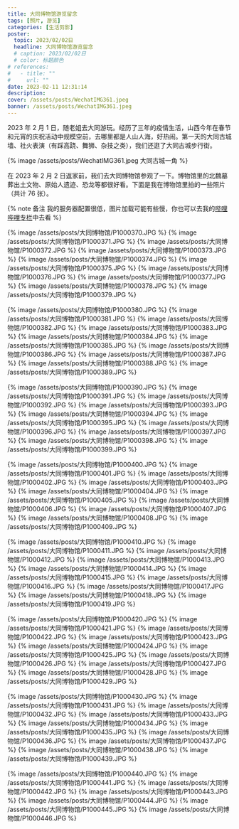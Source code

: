 ```yaml
---
title: 大同博物馆游览留念
tags: [照片, 游览]
categories: [生活剪影]
poster:
  topic: 2023/02/02日
  headline: 大同博物馆游览留念
  # caption: 2023/02/02日
  # color: 标题颜色
# references:
#   - title: ""
#     url: ""
date: 2023-02-11 12:31:14
description:
cover: /assets/posts/WechatIMG361.jpeg
banner: /assets/posts/WechatIMG361.jpeg
---
```


2023 年 2 月 1 日，随老姐去大同游玩。经历了三年的疫情生活，山西今年在春节和元宵的庆祝活动中规模空前，去哪里都是人山人海，好热闹。第一天的大同古城墙、社火表演（有踩高跷、舞狮、杂技之类），我们还逛了大同古城步行街。

{% image /assets/posts/WechatIMG361.jpeg 大同古城一角 %}

在 2023 年 2 月 2 日返家前，我们去大同博物馆参观了一下。博物馆里的北魏墓葬出土文物、原始人遗迹、恐龙等都很好看。下面是我在博物馆里拍的一些照片（共计 76 张）。

{% note 备注 我的服务器配置很低，图片加载可能有些慢，你也可以去我的[哔哩哔哩专栏](https://www.bilibili.com/read/cv21761283)中去看 %}

{% image /assets/posts/大同博物馆/P1000370.JPG  %}
{% image /assets/posts/大同博物馆/P1000371.JPG  %}
{% image /assets/posts/大同博物馆/P1000372.JPG  %}
{% image /assets/posts/大同博物馆/P1000373.JPG  %}
{% image /assets/posts/大同博物馆/P1000374.JPG  %}
{% image /assets/posts/大同博物馆/P1000375.JPG  %}
{% image /assets/posts/大同博物馆/P1000376.JPG  %}
{% image /assets/posts/大同博物馆/P1000377.JPG  %}
{% image /assets/posts/大同博物馆/P1000378.JPG  %}
{% image /assets/posts/大同博物馆/P1000379.JPG  %}

{% image /assets/posts/大同博物馆/P1000380.JPG  %}
{% image /assets/posts/大同博物馆/P1000381.JPG  %}
{% image /assets/posts/大同博物馆/P1000382.JPG  %}
{% image /assets/posts/大同博物馆/P1000383.JPG  %}
{% image /assets/posts/大同博物馆/P1000384.JPG  %}
{% image /assets/posts/大同博物馆/P1000385.JPG  %}
{% image /assets/posts/大同博物馆/P1000386.JPG  %}
{% image /assets/posts/大同博物馆/P1000387.JPG  %}
{% image /assets/posts/大同博物馆/P1000388.JPG  %}
{% image /assets/posts/大同博物馆/P1000389.JPG  %}

{% image /assets/posts/大同博物馆/P1000390.JPG  %}
{% image /assets/posts/大同博物馆/P1000391.JPG  %}
{% image /assets/posts/大同博物馆/P1000392.JPG  %}
{% image /assets/posts/大同博物馆/P1000393.JPG  %}
{% image /assets/posts/大同博物馆/P1000394.JPG  %}
{% image /assets/posts/大同博物馆/P1000395.JPG  %}
{% image /assets/posts/大同博物馆/P1000396.JPG  %}
{% image /assets/posts/大同博物馆/P1000397.JPG  %}
{% image /assets/posts/大同博物馆/P1000398.JPG  %}
{% image /assets/posts/大同博物馆/P1000399.JPG  %}

{% image /assets/posts/大同博物馆/P1000400.JPG  %}
{% image /assets/posts/大同博物馆/P1000401.JPG  %}
{% image /assets/posts/大同博物馆/P1000402.JPG  %}
{% image /assets/posts/大同博物馆/P1000403.JPG  %}
{% image /assets/posts/大同博物馆/P1000404.JPG  %}
{% image /assets/posts/大同博物馆/P1000405.JPG  %}
{% image /assets/posts/大同博物馆/P1000406.JPG  %}
{% image /assets/posts/大同博物馆/P1000407.JPG  %}
{% image /assets/posts/大同博物馆/P1000408.JPG  %}
{% image /assets/posts/大同博物馆/P1000409.JPG  %}

{% image /assets/posts/大同博物馆/P1000410.JPG  %}
{% image /assets/posts/大同博物馆/P1000411.JPG  %}
{% image /assets/posts/大同博物馆/P1000412.JPG  %}
{% image /assets/posts/大同博物馆/P1000413.JPG  %}
{% image /assets/posts/大同博物馆/P1000414.JPG  %}
{% image /assets/posts/大同博物馆/P1000415.JPG  %}
{% image /assets/posts/大同博物馆/P1000416.JPG  %}
{% image /assets/posts/大同博物馆/P1000417.JPG  %}
{% image /assets/posts/大同博物馆/P1000418.JPG  %}
{% image /assets/posts/大同博物馆/P1000419.JPG  %}

{% image /assets/posts/大同博物馆/P1000420.JPG  %}
{% image /assets/posts/大同博物馆/P1000421.JPG  %}
{% image /assets/posts/大同博物馆/P1000422.JPG  %}
{% image /assets/posts/大同博物馆/P1000423.JPG  %}
{% image /assets/posts/大同博物馆/P1000424.JPG  %}
{% image /assets/posts/大同博物馆/P1000425.JPG  %}
{% image /assets/posts/大同博物馆/P1000426.JPG  %}
{% image /assets/posts/大同博物馆/P1000427.JPG  %}
{% image /assets/posts/大同博物馆/P1000428.JPG  %}
{% image /assets/posts/大同博物馆/P1000429.JPG  %}

{% image /assets/posts/大同博物馆/P1000430.JPG  %}
{% image /assets/posts/大同博物馆/P1000431.JPG  %}
{% image /assets/posts/大同博物馆/P1000432.JPG  %}
{% image /assets/posts/大同博物馆/P1000433.JPG  %}
{% image /assets/posts/大同博物馆/P1000434.JPG  %}
{% image /assets/posts/大同博物馆/P1000435.JPG  %}
{% image /assets/posts/大同博物馆/P1000436.JPG  %}
{% image /assets/posts/大同博物馆/P1000437.JPG  %}
{% image /assets/posts/大同博物馆/P1000438.JPG  %}
{% image /assets/posts/大同博物馆/P1000439.JPG  %}

{% image /assets/posts/大同博物馆/P1000440.JPG  %}
{% image /assets/posts/大同博物馆/P1000441.JPG  %}
{% image /assets/posts/大同博物馆/P1000442.JPG  %}
{% image /assets/posts/大同博物馆/P1000443.JPG  %}
{% image /assets/posts/大同博物馆/P1000444.JPG  %}
{% image /assets/posts/大同博物馆/P1000445.JPG  %}
{% image /assets/posts/大同博物馆/P1000446.JPG  %}

